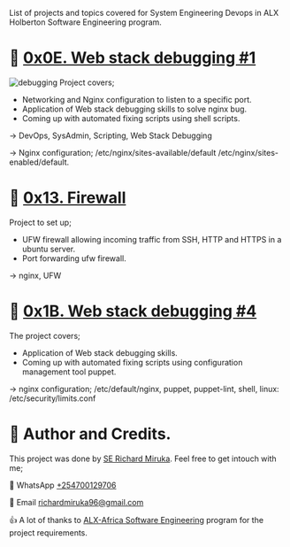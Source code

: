 List of projects and topics covered for System Engineering Devops in ALX Holberton Software Engineering program.

# :briefcase: [0x0E. Web stack debugging #1](0x13-firewall)
![debugging](https://s3.amazonaws.com/intranet-projects-files/holbertonschool-sysadmin_devops/271/B4eeypV.jpg)
Project covers;
 - Networking and Nginx configuration to listen to a specific port.
 - Application of Web stack debugging skills to solve nginx bug.
 - Coming up with automated fixing scripts using shell scripts.

-> DevOps, SysAdmin, Scripting, Web Stack Debugging

-> Nginx configuration; /etc/nginx/sites-available/default /etc/nginx/sites-enabled/default.

# :briefcase: [0x13. Firewall](0x13-firewall)
Project to set up;
 - UFW firewall allowing incoming traffic from SSH, HTTP and HTTPS in a ubuntu server.
 - Port forwarding ufw firewall.

-> nginx, UFW

# :briefcase: [0x1B. Web stack debugging #4](0x1B-web_stack_debugging_4)
The project covers;
 - Application of Web stack debugging skills.
 - Coming up with automated fixing scripts using configuration management tool puppet.

-> nginx configuration; /etc/default/nginx, puppet, puppet-lint, shell, linux: /etc/security/limits.conf

# :man: Author and Credits.
This project was done by [SE Richard Miruka](https://github.com/RichardMiruka). Feel free to get intouch with me;

:iphone: WhatsApp [+254700129706](https://wa.me/254700129706)

:email: Email [richardmiruka96@gmail.com](mailto:richardmiruka96@gmail.com)

:thumbsup: A lot of thanks to [ALX-Africa Software Engineering](https://www.alxafrica.com/) program for the project requirements.
